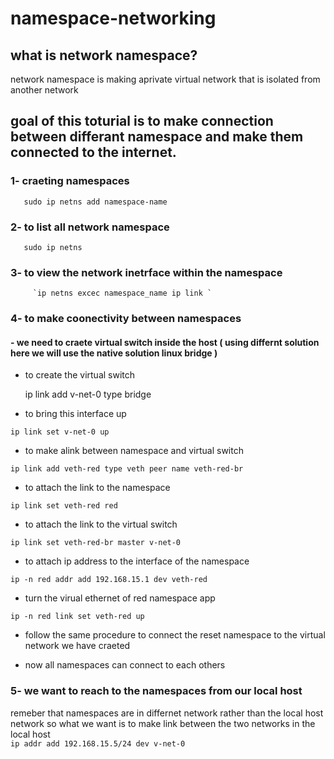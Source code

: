 # namespace-networking
## what is network namespace?
network namespace is making aprivate virtual network that is isolated from another network 
## goal of this toturial is to make connection between differant namespace and make them connected to the internet.
### 1- craeting namespaces <br />
       sudo ip netns add namespace-name

### 2- to list all network namespace  <br />
       sudo ip netns

### 3- to view the network inetrface within the namespace  <br />
         `ip netns excec namespace_name ip link `

### 4- to make coonectivity between namespaces
#### - we need to craete virtual switch inside the host ( using differnt solution here we will use the native solution linux bridge )
-  to create the virtual switch  <br />

     ip link add v-net-0 type bridge  <br />

-   to bring this interface up   <br />

`ip link set v-net-0 up` <br />

-  to make alink between namespace and virtual switch <br />

`ip link add veth-red type veth peer name veth-red-br`    <br />

-  to attach the link to the namespace <br />

 `ip link set veth-red red`  <br />
 
-  to attach the link to the virtual switch <br />

`ip link set veth-red-br master v-net-0`  <br />

-  to attach ip address to the interface of the namespace <br />

`ip -n red addr add 192.168.15.1 dev veth-red` <br />

-  turn the virual ethernet of red namespace app <br />

`ip -n red link set veth-red up`  <br />

-  follow the same procedure to connect the reset namespace to the virtual network we have craeted   <br />

-  now all namespaces can connect to each others  <br />


  ### 5- we want to reach to the namespaces from our local host  <br />
remeber that namespaces are in differnet network rather than the local host network so what we want is to make link between the two networks
in the local host <br />
`ip addr add 192.168.15.5/24 dev v-net-0` <br />
     
